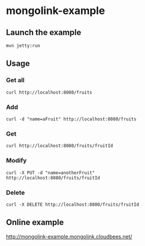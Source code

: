 # mongolink-example


## Launch the example

`mvn jetty:run`

## Usage

### Get all

`curl http://localhost:8080/fruits`

### Add

`curl -d "name=aFruit" http://localhost:8080/fruits`

### Get

`curl http://localhost:8080/fruits/fruitId`

### Modify

`curl -X PUT -d "name=anotherFruit" http://localhost:8080/fruits/fruitId`

### Delete

`curl -X DELETE http://localhost:8080/fruits/fruitId`

## Online example

http://mongolink-example.mongolink.cloudbees.net/